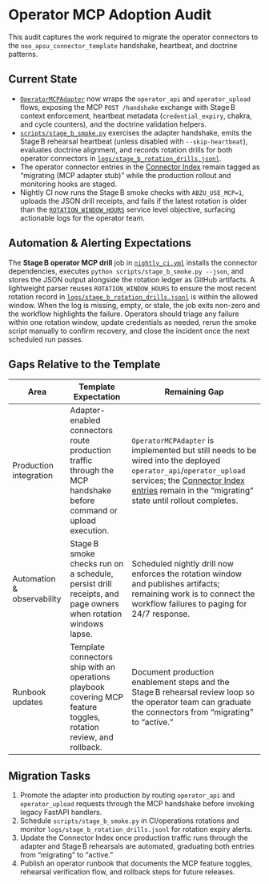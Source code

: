 # Operator MCP Adoption Audit

This audit captures the work required to migrate the operator connectors to the
`neo_apsu_connector_template` handshake, heartbeat, and doctrine patterns.

## Current State

- [`OperatorMCPAdapter`](../../connectors/operator_mcp_adapter.py) now wraps
  the `operator_api` and `operator_upload` flows, exposing the MCP
  `POST /handshake` exchange with Stage B context enforcement, heartbeat
  metadata (`credential_expiry`, chakra, and cycle counters), and the doctrine
  validation helpers.
- [`scripts/stage_b_smoke.py`](../../scripts/stage_b_smoke.py) exercises the
  adapter handshake, emits the Stage B rehearsal heartbeat (unless disabled
  with `--skip-heartbeat`), evaluates doctrine alignment, and records rotation
  drills for both operator connectors in
  [`logs/stage_b_rotation_drills.jsonl`](../../logs/stage_b_rotation_drills.jsonl).
- The operator connector entries in the
  [Connector Index](CONNECTOR_INDEX.md) remain tagged as “migrating (MCP adapter
  stub)” while the production rollout and monitoring hooks are staged.
- Nightly CI now runs the Stage B smoke checks with `ABZU_USE_MCP=1`, uploads
  the JSON drill receipts, and fails if the latest rotation is older than the
  [`ROTATION_WINDOW_HOURS`](../../connectors/operator_mcp_adapter.py) service
  level objective, surfacing actionable logs for the operator team.

## Automation & Alerting Expectations

The **Stage B operator MCP drill** job in
[`nightly_ci.yml`](../../.github/workflows/nightly_ci.yml) installs the
connector dependencies, executes `python scripts/stage_b_smoke.py --json`, and
stores the JSON output alongside the rotation ledger as GitHub artifacts. A
lightweight parser reuses `ROTATION_WINDOW_HOURS` to ensure the most recent
rotation record in [`logs/stage_b_rotation_drills.jsonl`](../../logs/stage_b_rotation_drills.jsonl)
is within the allowed window. When the log is missing, empty, or stale, the job
exits non-zero and the workflow highlights the failure. Operators should triage
any failure within one rotation window, update credentials as needed, rerun the
smoke script manually to confirm recovery, and close the incident once the next
scheduled run passes.

## Gaps Relative to the Template

| Area | Template Expectation | Remaining Gap |
| --- | --- | --- |
| Production integration | Adapter-enabled connectors route production traffic through the MCP handshake before command or upload execution. | `OperatorMCPAdapter` is implemented but still needs to be wired into the deployed `operator_api`/`operator_upload` services; the [Connector Index entries](CONNECTOR_INDEX.md) remain in the “migrating” state until rollout completes. |
| Automation & observability | Stage B smoke checks run on a schedule, persist drill receipts, and page owners when rotation windows lapse. | Scheduled nightly drill now enforces the rotation window and publishes artifacts; remaining work is to connect the workflow failures to paging for 24/7 response. |
| Runbook updates | Template connectors ship with an operations playbook covering MCP feature toggles, rotation review, and rollback. | Document production enablement steps and the Stage B rehearsal review loop so the operator team can graduate the connectors from “migrating” to “active.” |

## Migration Tasks

1. Promote the adapter into production by routing `operator_api` and
   `operator_upload` requests through the MCP handshake before invoking legacy
   FastAPI handlers.
2. Schedule `scripts/stage_b_smoke.py` in CI/operations rotations and monitor
   `logs/stage_b_rotation_drills.jsonl` for rotation expiry alerts.
3. Update the Connector Index once production traffic runs through the adapter
   and Stage B rehearsals are automated, graduating both entries from
   “migrating” to “active.”
4. Publish an operator runbook that documents the MCP feature toggles, rehearsal
   verification flow, and rollback steps for future releases.
